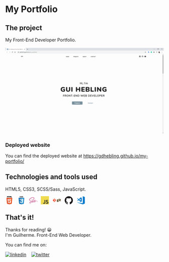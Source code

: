 # My Portfolio

## The project
My Front-End Developer Portfolio.
<br /><br />
<a href="https://gdhebling.github.io/my-portfolio/" alt="Website Screenshot">![Website Screenshot](img/portfolio-website-screenshot.png)</a>

### Deployed website
You can find the deployed website at https://gdhebling.github.io/my-portfolio/

## Technologies and tools used
HTML5, CSS3, SCSS/Sass, JavaScript. <br />

<p align="left">
    <a href="https://github.com/gdhebling"><img align="center" alt="HTML5" width="26px"
            src="https://raw.githubusercontent.com/github/explore/80688e429a7d4ef2fca1e82350fe8e3517d3494d/topics/html/html.png" /></a>&nbsp;&nbsp;
    <a href="https://github.com/gdhebling"><img align="center" alt="CSS3" width="26px"
            src="https://raw.githubusercontent.com/github/explore/80688e429a7d4ef2fca1e82350fe8e3517d3494d/topics/css/css.png" /></a>&nbsp;&nbsp;
    <a href="https://github.com/gdhebling"><img align="center" alt="Sass" width="26px"
            src="https://raw.githubusercontent.com/github/explore/80688e429a7d4ef2fca1e82350fe8e3517d3494d/topics/sass/sass.png" /></a>&nbsp;&nbsp;
    <a href="https://github.com/gdhebling"><img align="center" alt="JavaScript" width="26px"
            src="https://raw.githubusercontent.com/github/explore/80688e429a7d4ef2fca1e82350fe8e3517d3494d/topics/javascript/javascript.png" /></a>&nbsp;&nbsp;
    <a href="https://github.com/gdhebling"><img align="center" alt="Git" width="26px"
            src="https://raw.githubusercontent.com/github/explore/80688e429a7d4ef2fca1e82350fe8e3517d3494d/topics/git/git.png" /></a>&nbsp;&nbsp;
    <a href="https://github.com/gdhebling"><img align="center" alt="GitHub" width="26px"
            src="https://raw.githubusercontent.com/github/explore/78df643247d429f6cc873026c0622819ad797942/topics/github/github.png" /></a>&nbsp;&nbsp;
    <a href="https://github.com/gdhebling"><img align="center" alt="Visual Studio Code" width="26px"
            src="https://raw.githubusercontent.com/github/explore/80688e429a7d4ef2fca1e82350fe8e3517d3494d/topics/visual-studio-code/visual-studio-code.png" /></a>
</p>

## That's it!
Thanks for reading! 😀 <br />
I'm Guilherme. Front-End Web Developer. <br />

<p align="left">

You can find me on: <br />
    
<a href="https://www.linkedin.com/in/guilhermedurso/"><img alt="linkedin" width="26px" src="https://image.flaticon.com/icons/svg/1383/1383262.svg" /></a>
    &nbsp;&nbsp;
<a href="https://twitter.com/gdhebling"><img alt="twitter" width="26px" src="https://image.flaticon.com/icons/svg/1383/1383265.svg" /></a>

</p>


[website]: [https://gdhebling.github.io/my-portfolio/]
